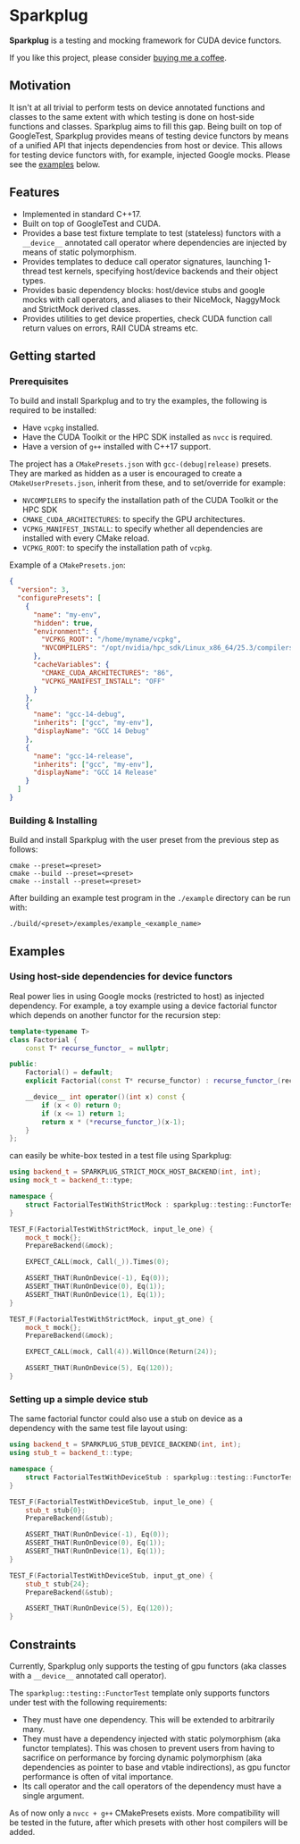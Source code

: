 # Sparkplug
**Sparkplug** is a testing and mocking framework for CUDA device functors.

If you like this project, please consider [buying me a coffee](https://buymeacoffee.com/jasperlanda).

## Motivation
It isn't at all trivial to perform tests on device annotated functions and classes to the same extent 
with which testing is done on host-side functions and classes. Sparkplug aims to fill this gap. Being built on top of
GoogleTest, Sparkplug provides means of testing device functors by means of a unified API that injects 
dependencies from host or device. This allows for testing device functors with, for example, injected Google mocks. 
Please see the [examples](#examples) below.

## Features
- Implemented in standard C++17.
- Built on top of GoogleTest and CUDA.
- Provides a base test fixture template to test (stateless) functors with a `__device__` annotated call operator 
  where dependencies are injected by means of static polymorphism.
- Provides templates to deduce call operator signatures, launching 1-thread test kernels, specifying host/device 
  backends and their object types.
- Provides basic dependency blocks: host/device stubs and google mocks with call operators, and aliases to their 
  NiceMock, NaggyMock and StrictMock derived classes.
- Provides utilities to get device properties, check CUDA function call return values on errors, RAII CUDA streams etc.

## Getting started

### Prerequisites
To build and install Sparkplug and to try the examples, the following is required to be installed:
- Have `vcpkg` installed.
- Have the CUDA Toolkit or the HPC SDK installed as `nvcc` is required.
- Have a version of `g++` installed with C++17 support.

The project has a `CMakePresets.json` with `gcc-(debug|release)` presets. They are marked as hidden as a user is
encouraged to create a `CMakeUserPresets.json`, inherit from these, and to set/override for example:
- `NVCOMPILERS` to specify the installation path of the CUDA Toolkit or the HPC SDK
- `CMAKE_CUDA_ARCHITECTURES`: to specify the GPU architectures.
- `VCPKG_MANIFEST_INSTALL`: to specify whether all dependencies are installed with every CMake reload.
- `VCPKG_ROOT`: to specify the installation path of `vcpkg`.

Example of a `CMakePresets.jon`:
```json
{
  "version": 3,
  "configurePresets": [
    {
      "name": "my-env",
      "hidden": true,
      "environment": {
        "VCPKG_ROOT": "/home/myname/vcpkg",
        "NVCOMPILERS": "/opt/nvidia/hpc_sdk/Linux_x86_64/25.3/compilers"
      },
      "cacheVariables": {
        "CMAKE_CUDA_ARCHITECTURES": "86",
        "VCPKG_MANIFEST_INSTALL": "OFF"
      }
    },
    {
      "name": "gcc-14-debug",
      "inherits": ["gcc", "my-env"],
      "displayName": "GCC 14 Debug"
    },
    {
      "name": "gcc-14-release",
      "inherits": ["gcc", "my-env"],
      "displayName": "GCC 14 Release"
    }
  ]
}
```

### Building & Installing
Build and install Sparkplug with the user preset from the previous step as follows:

```shell
cmake --preset=<preset>
cmake --build --preset=<preset>
cmake --install --preset=<preset>
```

After building an example test program in the `./example` directory can be run with:

```shell
./build/<preset>/examples/example_<example_name>
```

## Examples

### Using host-side dependencies for device functors
Real power lies in using Google mocks (restricted to host) as injected dependency. For example, a toy example using a 
device 
factorial 
functor which depends on another functor for the recursion step:

``` c++
template<typename T>
class Factorial {
    const T* recurse_functor_ = nullptr;

public:
    Factorial() = default;
    explicit Factorial(const T* recurse_functor) : recurse_functor_(recurse_functor) {}

    __device__ int operator()(int x) const {
        if (x < 0) return 0;
        if (x <= 1) return 1;
        return x * (*recurse_functor_)(x-1);
    }
};
```

can easily be white-box tested in a test file using Sparkplug:

``` c++
using backend_t = SPARKPLUG_STRICT_MOCK_HOST_BACKEND(int, int);
using mock_t = backend_t::type;

namespace {
    struct FactorialTestWithStrictMock : sparkplug::testing::FunctorTest<Factorial, backend_t>{};
}

TEST_F(FactorialTestWithStrictMock, input_le_one) {
    mock_t mock{};
    PrepareBackend(&mock);

    EXPECT_CALL(mock, Call(_)).Times(0);

    ASSERT_THAT(RunOnDevice(-1), Eq(0));
    ASSERT_THAT(RunOnDevice(0), Eq(1));
    ASSERT_THAT(RunOnDevice(1), Eq(1));
}

TEST_F(FactorialTestWithStrictMock, input_gt_one) {
    mock_t mock{};
    PrepareBackend(&mock);

    EXPECT_CALL(mock, Call(4)).WillOnce(Return(24));

    ASSERT_THAT(RunOnDevice(5), Eq(120));
}
```

### Setting up a simple device stub
The same factorial functor could also use a stub on device as a dependency with the same test file layout using:

``` c++
using backend_t = SPARKPLUG_STUB_DEVICE_BACKEND(int, int);
using stub_t = backend_t::type;

namespace {
    struct FactorialTestWithDeviceStub : sparkplug::testing::FunctorTest<Factorial, backend_t>{};
}

TEST_F(FactorialTestWithDeviceStub, input_le_one) {
    stub_t stub{0};
    PrepareBackend(&stub);

    ASSERT_THAT(RunOnDevice(-1), Eq(0));
    ASSERT_THAT(RunOnDevice(0), Eq(1));
    ASSERT_THAT(RunOnDevice(1), Eq(1));
}

TEST_F(FactorialTestWithDeviceStub, input_gt_one) {
    stub_t stub{24};
    PrepareBackend(&stub);

    ASSERT_THAT(RunOnDevice(5), Eq(120));
}
```

## Constraints
Currently, Sparkplug only supports the testing of gpu functors (aka classes with a `__device__` annotated call 
operator).

The `sparkplug::testing::FunctorTest` template only supports functors under test with the following 
requirements:
- They must have one dependency. This will be extended to arbitrarily many.
- They must have a dependency injected with static polymorphism (aka functor templates). This was chosen to prevent 
  users from having to sacrifice on performance by forcing dynamic polymorphism (aka dependencies as pointer to base 
  and vtable indirections), as gpu functor performance is often of vital importance.
- Its call operator and the call operators of the dependency must have a single argument.

As of now only a `nvcc + g++` CMakePresets exists. More compatibility will be tested in the future, after which presets 
with other host compilers will be added.